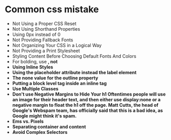 # Common css mistake
* Not Using a Proper CSS Reset
* Not Using Shorthand Properties
* Using 0px instead of 0
* Not Providing Fallback Fonts
* Not Organizing Your CSS in a Logical Way
* Not Providing a Print Stylesheet
* Styling Content Before Choosing Default Fonts And Colors
* For bolding, use <strong>, not <b>
* Using Inline Styles
* Using the placeholder attribute instead the label element
* The none value for the outline property
* Putting a block level tag inside an inline tag
* Use Multiple Classes
* Don't use Negative Margins to Hide Your h1
Oftentimes people will use an image for their header text, and then either use display:none or a negative margin to float the h1 off the page. Matt Cutts, the head of Google's Webspam team, has officially said that this is a bad idea, as Google might think it's spam.
* Ems vs. Pixels
* Separating container and content
* Avoid Complex Selectors
